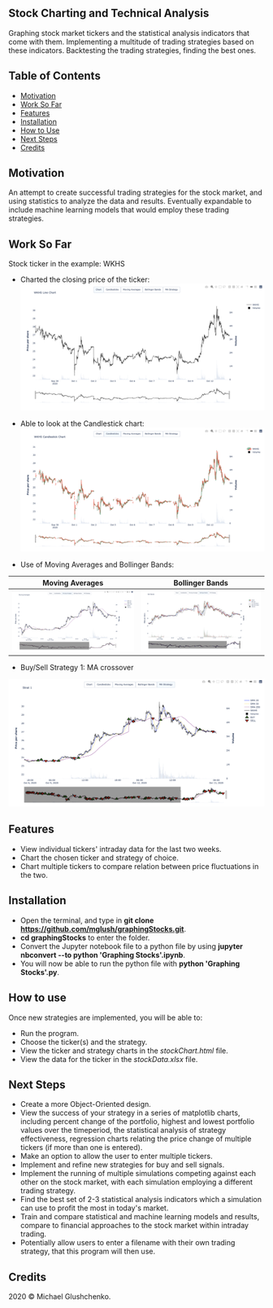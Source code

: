 ## Stock Charting and Technical Analysis

Graphing stock market tickers and the statistical analysis indicators that come with them. Implementing a multitude of trading strategies based on these indicators. Backtesting the trading strategies, finding the best ones.

## Table of Contents
* [Motivation](https://github.com/mglush/graphingStocks/blob/main/README.md#motivation)
* [Work So Far](https://github.com/mglush/graphingStocks/blob/main/README.md#work-so-far)
* [Features](https://github.com/mglush/graphingStocks/blob/main/README.md#features)
* [Installation](https://github.com/mglush/graphingStocks/blob/main/README.md#installation)
* [How to Use](https://github.com/mglush/graphingStocks/blob/main/README.md#how-to-use)
* [Next Steps](https://github.com/mglush/graphingStocks/blob/main/README.md#next-steps)
* [Credits](https://github.com/mglush/graphingStocks/blob/main/README.md#credits)

## Motivation

An attempt to create successful trading strategies for the stock market, and using statistics to analyze the data and results. Eventually expandable to include machine learning models that would employ these trading strategies.

## Work So Far
Stock ticker in the example: WKHS

* Charted the closing price of the ticker:
![closing price](/images/Chart.jpg)

* Able to look at the Candlestick chart:
![candle](/images/Candle.jpg)

* Use of Moving Averages and Bollinger Bands:

Moving Averages             |  Bollinger Bands
:-------------------------:|:-------------------------:
![](/images/MA.jpg)              |  ![](/images/BollBands.jpg)

* Buy/Sell Strategy 1: MA crossover

![strat](/images/MAstrat.jpg)

## Features
* View individual tickers' intraday data for the last two weeks.
* Chart the chosen ticker and strategy of choice.
* Chart multiple tickers to compare relation between price fluctuations in the two.


## Installation
* Open the terminal, and type in **git clone https://github.com/mglush/graphingStocks.git**.
* **cd graphingStocks** to enter the folder.
* Convert the Jupyter notebook file to a python file by using **jupyter nbconvert --to python 'Graphing Stocks'.ipynb**.
* You will now be able to run the python file with **python 'Graphing Stocks'.py**.

## How to use
Once new strategies are implemented, you will be able to:
* Run the program.
* Choose the ticker(s) and the strategy.
* View the ticker and strategy charts in the *stockChart.html* file.
* View the data for the ticker in the *stockData.xlsx* file.

## Next Steps
* Create a more Object-Oriented design.
* View the success of your strategy in a series of matplotlib charts, including percent change of the portfolio, highest and lowest portfolio values over the timeperiod, the statistical analysis of strategy effectiveness, regression charts relating the price change of multiple tickers (if more than one is entered).
* Make an option to allow the user to enter multiple tickers.
* Implement and refine new strategies for buy and sell signals.
* Implement the running of multiple simulations competing against each other on the stock market, with each simulation employing a different trading strategy.
* Find the best set of 2-3 statistical analysis indicators which a simulation can use to profit the most in today's market.
* Train and compare statistical and machine learning models and results, compare to financial approaches to the stock market within intraday trading.
* Potentially allow users to enter a filename with their own trading strategy, that this program will then use.

## Credits
2020 © Michael Glushchenko.
